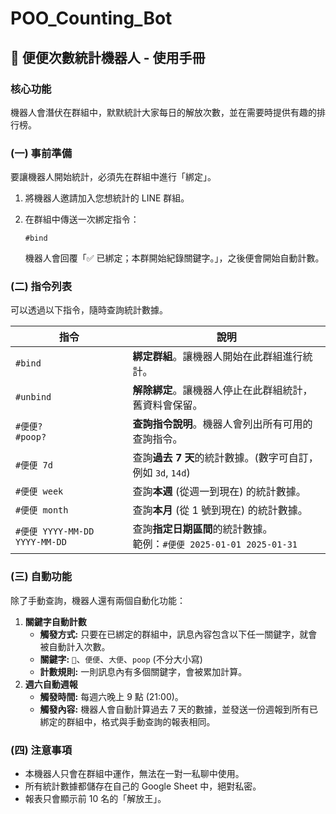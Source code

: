 # POO_Counting_Bot

## 💩 便便次數統計機器人 - 使用手冊

### 核心功能

機器人會潛伏在群組中，默默統計大家每日的解放次數，並在需要時提供有趣的排行榜。

### (一) 事前準備

要讓機器人開始統計，必須先在群組中進行「綁定」。

1. 將機器人邀請加入您想統計的 LINE 群組。
2. 在群組中傳送一次綁定指令：
    
    `#bind`
    
    機器人會回覆「✅ 已綁定；本群開始紀錄關鍵字。」，之後便會開始自動計數。
    

### (二) 指令列表

可以透過以下指令，隨時查詢統計數據。

| 指令 | 說明 |
| --- | --- |
| `#bind` | **綁定群組**。讓機器人開始在此群組進行統計。 |
| `#unbind` | **解除綁定**。讓機器人停止在此群組統計，舊資料會保留。 |
| `#便便?` <br> `#poop?` | **查詢指令說明**。機器人會列出所有可用的查詢指令。 |
| `#便便 7d` | 查詢**過去 7 天**的統計數據。(數字可自訂，例如 `3d`, `14d`) |
| `#便便 week` | 查詢**本週** (從週一到現在) 的統計數據。 |
| `#便便 month` | 查詢**本月** (從 1 號到現在) 的統計數據。 |
| `#便便 YYYY-MM-DD YYYY-MM-DD` | 查詢**指定日期區間**的統計數據。<br>範例：`#便便 2025-01-01 2025-01-31` |

### (三) 自動功能

除了手動查詢，機器人還有兩個自動化功能：

1. **關鍵字自動計數**
    - **觸發方式:** 只要在已綁定的群組中，訊息內容包含以下任一關鍵字，就會被自動計入次數。
    - **關鍵字:** `💩`、`便便`、`大便`、`poop` (不分大小寫)
    - **計數規則:** 一則訊息內有多個關鍵字，會被累加計算。
2. **週六自動週報**
    - **觸發時間:** 每週六晚上 9 點 (21:00)。
    - **觸發內容:** 機器人會自動計算過去 7 天的數據，並發送一份週報到所有已綁定的群組中，格式與手動查詢的報表相同。

### (四) 注意事項

- 本機器人只會在群組中運作，無法在一對一私聊中使用。
- 所有統計數據都儲存在自己的 Google Sheet 中，絕對私密。
- 報表只會顯示前 10 名的「解放王」。
